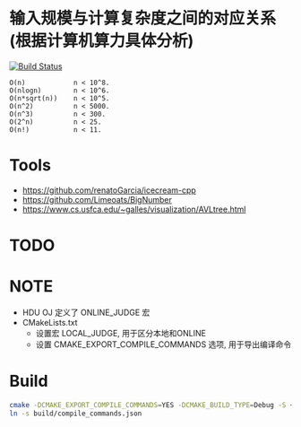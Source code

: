 # 输入规模与计算复杂度之间的对应关系(根据计算机算力具体分析)
[![Build Status](https://travis-ci.org/zgpio/OJ.svg?branch=master)](https://travis-ci.org/zgpio/OJ)
```
O(n)            n < 10^8.
O(nlogn)        n < 10^6.
O(n*sqrt(n))    n < 10^5.
O(n^2)          n < 5000.
O(n^3)          n < 300.
O(2^n)          n < 25.
O(n!)           n < 11.
```

# Tools
* https://github.com/renatoGarcia/icecream-cpp
* https://github.com/Limeoats/BigNumber
* https://www.cs.usfca.edu/~galles/visualization/AVLtree.html

# TODO

# NOTE
- HDU OJ 定义了 ONLINE_JUDGE 宏
- CMakeLists.txt
    - 设置宏 LOCAL_JUDGE, 用于区分本地和ONLINE
    - 设置 CMAKE_EXPORT_COMPILE_COMMANDS 选项, 用于导出编译命令

# Build
```sh
cmake -DCMAKE_EXPORT_COMPILE_COMMANDS=YES -DCMAKE_BUILD_TYPE=Debug -S ~/OJ -B ~/OJ/build -DMAIN:STRING=kmp.cpp
ln -s build/compile_commands.json
```
